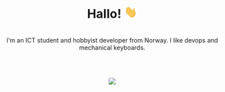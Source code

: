<br />
<h1 align="center">Hallo! <img src="https://raw.githubusercontent.com/runarsf/runarsf/master/assets/hi.gif" width="30px"></h1>

<br />

<div align="center">I'm an ICT student and hobbyist developer from Norway. I like devops and mechanical keyboards.</div>

<br /><br />

<p align="center">
  <img src="https://github-readme-streak-stats.herokuapp.com/?user=runarsf&theme=dracula&hide_border=true">
</p>
